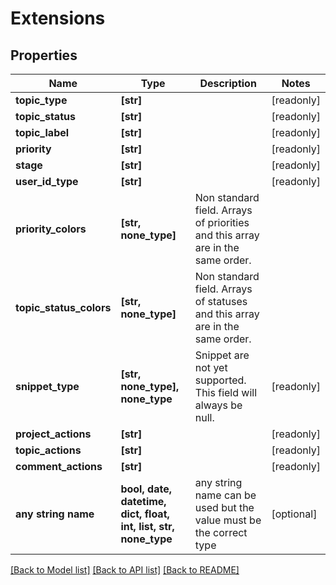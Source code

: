 # Extensions


## Properties
Name | Type | Description | Notes
------------ | ------------- | ------------- | -------------
**topic_type** | **[str]** |  | [readonly] 
**topic_status** | **[str]** |  | [readonly] 
**topic_label** | **[str]** |  | [readonly] 
**priority** | **[str]** |  | [readonly] 
**stage** | **[str]** |  | [readonly] 
**user_id_type** | **[str]** |  | [readonly] 
**priority_colors** | **[str, none_type]** | Non standard field. Arrays of priorities and this array are in the same order. | 
**topic_status_colors** | **[str, none_type]** | Non standard field. Arrays of statuses and this array are in the same order. | 
**snippet_type** | **[str, none_type], none_type** | Snippet are not yet supported. This field will always be null. | [readonly] 
**project_actions** | **[str]** |  | [readonly] 
**topic_actions** | **[str]** |  | [readonly] 
**comment_actions** | **[str]** |  | [readonly] 
**any string name** | **bool, date, datetime, dict, float, int, list, str, none_type** | any string name can be used but the value must be the correct type | [optional]

[[Back to Model list]](../README.md#documentation-for-models) [[Back to API list]](../README.md#documentation-for-api-endpoints) [[Back to README]](../README.md)


